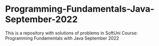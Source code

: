 # Programming-Fundamentals-Java-September-2022
This is a repository with solutions of problems in SoftUni Course: Programming Fundamentals with Java September 2022
